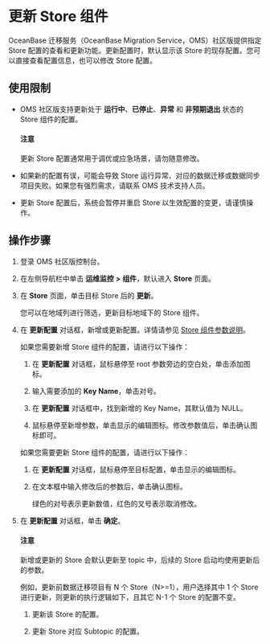 # 更新 Store 组件

OceanBase 迁移服务（OceanBase Migration Service，OMS）社区版提供指定 Store 配置的查看和更新功能。更新配置时，默认显示该 Store 的现存配置。您可以直接查看配置信息，也可以修改 Store 配置。

## 使用限制

* OMS 社区版支持更新处于 **运行中**、**已停止**、**异常** 和 **非预期退出** 状态的 Store 组件的配置。

  <main id="notice" type='notice'>
    <h4>注意</h4>
    <p>更新 Store 配置通常用于调优或应急场景，请勿随意修改。</p>
  </main>

* 如果新的配置有误，可能会导致 Store 运行异常、对应的数据迁移或数据同步项目失败。如果您有强烈需求，请联系 OMS 技术支持人员。

* 更新 Store 配置后，系统会暂停并重启 Store 以生效配置的变更，请谨慎操作。

## 操作步骤

1. 登录 OMS 社区版控制台。

2. 在左侧导航栏中单击 **运维监控** **\>** **组件**，默认进入 **Store** 页面。

3. 在 **Store** 页面，单击目标 Store 后的 **更新**。

   您可以在地域列进行筛选，更新目标地域下的 Store 组件。

4. 在 **更新配置** 对话框，新增或更新配置。详情请参见 [Store 组件参数说明](../../../1100.o-m-guide/400.component-tuning/200.tune-oracle-store.md)。

   如果您需要新增 Store 组件的配置，请进行以下操作：

   1. 在 **更新配置** 对话框，鼠标悬停至 root 参数旁边的空白处，单击添加图标。

   2. 输入需要添加的 **Key Name**，单击对号。

   3. 在 **更新配置** 对话框中，找到新增的 Key Name，其默认值为 NULL。

   4. 鼠标悬停至新增参数，单击显示的编辑图标。修改参数值后，单击确认图标即可。

   如果您需要更新 Store 组件的配置，请进行以下操作：

   1. 在 **更新配置** 对话框，鼠标悬停至目标配置，单击显示的编辑图标。

   2. 在文本框中输入修改后的参数后，单击确认图标。

      绿色的对号表示更新数值，红色的叉号表示取消修改。

5. 在 **更新配置** 对话框，单击 **确定**。

    <main id="notice" type='notice'>
    <h4>注意</h4>
    <p>新增或更新的 Store 会默认更新至 topic 中，后续的 Store 启动均使用更新后的参数。</p>
    </main>

   例如，更新前数据迁移项目有 N 个 Store（N\>=1），用户选择其中 1 个 Store 进行更新，则更新的执行逻辑如下，且其它 N-1 个 Store 的配置不变。

   1. 更新该 Store 的配置。

   2. 更新 Store 对应 Subtopic 的配置。
